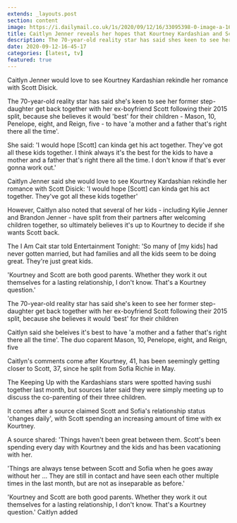 ```yaml
---
extends: _layouts.post
section: content
image: https://i.dailymail.co.uk/1s/2020/09/12/16/33095398-0-image-a-16_1599924494750.jpg 
title: Caitlyn Jenner reveals her hopes that Kourtney Kardashian and Scott Disick will get back together 
description: The 70-year-old reality star has said shes keen to see her former step-daughter get back together with her ex-boyfriend Scott following their 2015 split. 
date: 2020-09-12-16-45-17 
categories: [latest, tv] 
featured: true 
--- 
```

Caitlyn Jenner would love to see Kourtney Kardashian rekindle her romance with Scott Disick. 

The 70-year-old reality star has said she's keen to see her former step-daughter get back together with her ex-boyfriend Scott following their 2015 split, because she believes it would 'best' for their children - Mason, 10, Penelope, eight, and Reign, five - to have 'a mother and a father that's right there all the time'. 

She said: 'I would hope [Scott] can kinda get his act together. They've got all these kids together. I think always it's the best for the kids to have a mother and a father that's right there all the time. I don't know if that's ever gonna work out.' 

Caitlyn Jenner said she would love to see Kourtney Kardashian rekindle her romance with Scott Disick: 'I would hope [Scott] can kinda get his act together. They've got all these kids together'

However, Caitlyn also noted that several of her kids - including Kylie Jenner and Brandon Jenner - have split from their partners after welcoming children together, so ultimately believes it's up to Kourtney to decide if she wants Scott back. 

The I Am Cait star told Entertainment Tonight: 'So many of [my kids] had never gotten married, but had families and all the kids seem to be doing great. They're just great kids. 

'Kourtney and Scott are both good parents. Whether they work it out themselves for a lasting relationship, I don't know. That's a Kourtney question.' 

The 70-year-old reality star has said she's keen to see her former step-daughter get back together with her ex-boyfriend Scott following their 2015 split, because she believes it would 'best' for their children

Caitlyn said she beleives it's best to have 'a mother and a father that's right there all the time'. The duo coparent Mason, 10, Penelope, eight, and Reign, five 

Caitlyn's comments come after Kourtney, 41, has been seemingly getting closer to Scott, 37, since he split from Sofia Richie in May. 

The Keeping Up with the Kardashians stars were spotted having sushi together last month, but sources later said they were simply meeting up to discuss the co-parenting of their three children. 

It comes after a source claimed Scott and Sofia's relationship status 'changes daily', with Scott spending an increasing amount of time with ex Kourtney. 

A source shared: 'Things haven't been great between them. Scott's been spending every day with Kourtney and the kids and has been vacationing with her. 

'Things are always tense between Scott and Sofia when he goes away without her ... They are still in contact and have seen each other multiple times in the last month, but are not as inseparable as before.' 

'Kourtney and Scott are both good parents. Whether they work it out themselves for a lasting relationship, I don't know. That's a Kourtney question.' Caitlyn added

